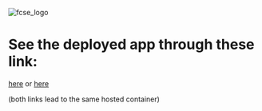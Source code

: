![fcse_logo](https://finki.ukim.mk/sites/default/files/logo_10.png)

# See the deployed app through these link: 
[here](kinmkd.bqb3brbdb5dufafx.polandcentral.azurecontainer.io:8080)
or
[here](20.215.82.141:8080)

(both links lead to the same hosted container)

